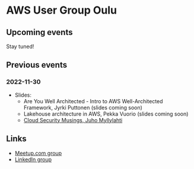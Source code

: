 # AWS User Group Oulu

## Upcoming events

Stay tuned!

## Previous events

### 2022-11-30

* Slides:
  - Are You Well Architected - Intro to AWS Well-Architected Framework, Jyrki Puttonen (slides coming soon)
  - Lakehouse architecture in AWS, Pekka Vuorio (slides coming soon)
  - [Cloud Security Musings, Juho Myllylahti](https://github.com/awsoulu/awsoulu.github.io/raw/main/Cloud%20Security%20presentation%202022-10-25%20v1.pdf)

## Links

- [Meetup.com group](https://www.meetup.com/aws-user-group-oulu/)
- [LinkedIn group](https://www.linkedin.com/groups/9041511/)